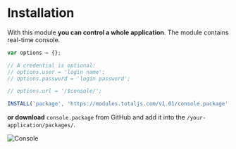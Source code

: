 # Installation

With this module __you can control a whole application__. The module contains real-time console.

```js
var options = {};

// A credential is optional:
// options.user = 'login name';
// options.password = 'login password';

// options.url = '/$console/';

INSTALL('package', 'https://modules.totaljs.com/v1.01/console.package', options);
```

__or download__ `console.package` from GitHub and add it into the `/your-application/packages/`.

![Console](https://www.totaljs.com/exports/module-console.png)